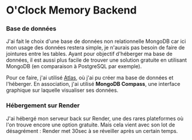 # O'Clock Memory Backend

### Base de données

J'ai fait le choix d'une base de données non relationnelle MongoDB car ici mon usage des données restera simple, je n'aurais pas besoin de faire de jointures entre les tables. Ayant pour objectif d'héberger ma base de données, il est aussi plus facile de trouver une solution gratuite en utilisant MongoDB (en comparaison à PostgreSQL par exemple).

Pour ce faire, j'ai utilisé [Atlas](https://www.mongodb.com/atlas/database), où j'ai pu créer ma base de données et l'héberger. En association, j'ai utilisé **MongoDB Compass**, une interface graphique sur laquelle visualiser ses données.  

### Hébergement sur Render

J'ai hébergé mon serveur back sur Render, une des rares plateformes où l'on trouve encore une option gratuite. Mais cela vient avec son lot de désagrément : Render met 30sec à se réveiller après un certain temps.
